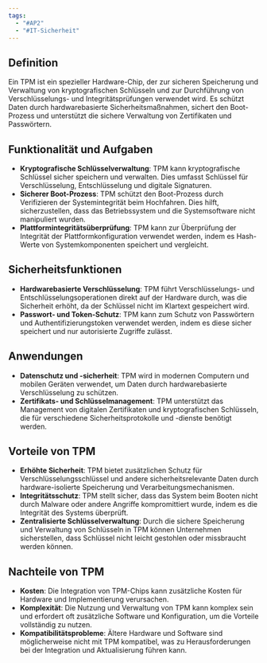 ```yaml
---
tags:
  - "#AP2"
  - "#IT-Sicherheit"
---
```

## Definition
 Ein TPM ist ein spezieller Hardware-Chip, der zur sicheren Speicherung und Verwaltung von kryptografischen Schlüsseln und zur Durchführung von Verschlüsselungs- und Integritätsprüfungen verwendet wird. Es schützt Daten durch hardwarebasierte Sicherheitsmaßnahmen, sichert den Boot-Prozess und unterstützt die sichere Verwaltung von Zertifikaten und Passwörtern.

## Funktionalität und Aufgaben
+ **Kryptografische Schlüsselverwaltung**: TPM kann kryptografische Schlüssel sicher speichern und verwalten. Dies umfasst Schlüssel für Verschlüsselung, Entschlüsselung und digitale Signaturen.
+ **Sicherer Boot-Prozess**: TPM schützt den Boot-Prozess durch Verifizieren der Systemintegrität beim Hochfahren. Dies hilft, sicherzustellen, dass das Betriebssystem und die Systemsoftware nicht manipuliert wurden.
+ **Plattformintegritätsüberprüfung**: TPM kann zur Überprüfung der Integrität der Plattformkonfiguration verwendet werden, indem es Hash-Werte von Systemkomponenten speichert und vergleicht.

## Sicherheitsfunktionen
+ **Hardwarebasierte Verschlüsselung**: TPM führt Verschlüsselungs- und Entschlüsselungsoperationen direkt auf der Hardware durch, was die Sicherheit erhöht, da der Schlüssel nicht im Klartext gespeichert wird.
+ **Passwort- und Token-Schutz**: TPM kann zum Schutz von Passwörtern und Authentifizierungstoken verwendet werden, indem es diese sicher speichert und nur autorisierte Zugriffe zulässt.

## Anwendungen
+ **Datenschutz und -sicherheit**: TPM wird in modernen Computern und mobilen Geräten verwendet, um Daten durch hardwarebasierte Verschlüsselung zu schützen.
+ **Zertifikats- und Schlüsselmanagement**: TPM unterstützt das Management von digitalen Zertifikaten und kryptografischen Schlüsseln, die für verschiedene Sicherheitsprotokolle und -dienste benötigt werden.

## Vorteile von TPM
+ **Erhöhte Sicherheit**: TPM bietet zusätzlichen Schutz für Verschlüsselungsschlüssel und andere sicherheitsrelevante Daten durch hardware-isolierte Speicherung und Verarbeitungsmechanismen.
+ **Integritätsschutz**: TPM stellt sicher, dass das System beim Booten nicht durch Malware oder andere Angriffe kompromittiert wurde, indem es die Integrität des Systems überprüft.
+ **Zentralisierte Schlüsselverwaltung**: Durch die sichere Speicherung und Verwaltung von Schlüsseln in TPM können Unternehmen sicherstellen, dass Schlüssel nicht leicht gestohlen oder missbraucht werden können.

## Nachteile von TPM
+ **Kosten**: Die Integration von TPM-Chips kann zusätzliche Kosten für Hardware und Implementierung verursachen.
+ **Komplexität**: Die Nutzung und Verwaltung von TPM kann komplex sein und erfordert oft zusätzliche Software und Konfiguration, um die Vorteile vollständig zu nutzen.
+ **Kompatibilitätsprobleme**: Ältere Hardware und Software sind möglicherweise nicht mit TPM kompatibel, was zu Herausforderungen bei der Integration und Aktualisierung führen kann.
